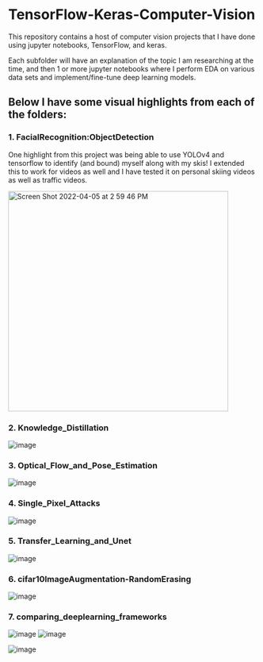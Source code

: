 # TensorFlow-Keras-Computer-Vision
This repository contains a host of computer vision projects that I have done using jupyter notebooks, TensorFlow, and keras.

Each subfolder will have an explanation of the topic I am researching at the time, and then 1 or more jupyter notebooks where I perform EDA on various data sets and implement/fine-tune deep learning models.

## Below I have some visual highlights from each of the folders:

### 1. FacialRecognition:ObjectDetection
One highlight from this project was being able to use YOLOv4 and tensorflow to identify (and bound) myself along with my skis!  I extended this to work for videos as well and I have tested it on personal skiing videos as well as traffic videos.

<img width="444" alt="Screen Shot 2022-04-05 at 2 59 46 PM" src="https://user-images.githubusercontent.com/77595308/161848749-58c7d095-ba15-429b-aac9-6bea68215ac4.png">

### 2. Knowledge_Distillation

![image](https://user-images.githubusercontent.com/77595308/163070822-4d30819c-b90f-43e5-b322-ac128788cd31.png)

### 3. Optical_Flow_and_Pose_Estimation
![image](https://user-images.githubusercontent.com/77595308/163072615-07b890fc-6bce-4945-87ac-7c52ac693af0.png)



### 4. Single_Pixel_Attacks
![image](https://user-images.githubusercontent.com/77595308/199556078-ea318b48-f6c5-451f-849d-26d9e8adc81f.png)

### 5. Transfer_Learning_and_Unet
![image](https://user-images.githubusercontent.com/77595308/163071893-484dfd73-b56a-4c4b-928c-62d5a0352e38.png)

### 6. cifar10ImageAugmentation-RandomErasing
![image](https://user-images.githubusercontent.com/77595308/163071617-04ce5086-1619-45de-b5d2-b64f8380520c.png)


### 7. comparing_deeplearning_frameworks
![image](https://user-images.githubusercontent.com/77595308/163072055-18360e16-0d9b-45a2-bd1a-6f77e1df391b.png)
![image](https://user-images.githubusercontent.com/77595308/163072081-66539e32-ae79-4c50-b62a-b2a0e875e4e0.png)


![image](https://user-images.githubusercontent.com/77595308/163070822-4d30819c-b90f-43e5-b322-ac128788cd31.png)
